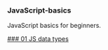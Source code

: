 ### JavaScript-basics
JavaScript basics for beginners.

[### 01 JS data types](https://github.com/zion86/JavaScript-basics/tree/main/01-javascript-data-types)
